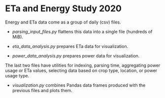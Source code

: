 
# ETa and Energy Study 2020

Energy and ETa data come as a group of daily (csv) files.

- _parsing_input_files.py_ flattens this data into a single file (hundreds of MiB).

- _eta_data_analysis.py_ prepares ETa data for visualization.

- _power_data_analysis.py_ prepares power data for visualization.

The last two files have utilities for indexing, parsing time,
aggregating power usage or ETa values, selecting data based on crop type,
location, or power usage type.

- _visualization.py_ combines Pandas data frames produced
with the previous files and plots them.




